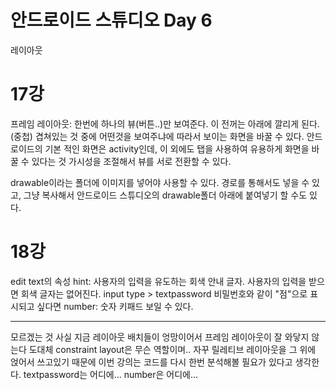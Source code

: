 # 안드로이드 스튜디오 Day 6
레이아웃

# 17강
프레임 레이아웃:
한번에 하나의 뷰(버튼..)만 보여준다. 이 전꺼는 아래에 깔리게 된다.(중첩) 겹쳐있는 것 중에 어떤것을 보여주냐에 따라서 보이는 화면을 바꿀 수 있다.
안드로이드의 기본 적인 화면은 activity인데, 이 외에도 탭을 사용하여 유용하게 화면을 바꿀 수 있다는 것
가시성을 조절해서 뷰를 서로 전환할 수 있다.

drawable이라는 폴더에 이미지를 넣어야 사용할 수 있다. 경로를 통해서도 넣을 수 있고, 그냥 복사해서 안드로이드 스튜디오의 drawable폴더 아래에 붙여넣기 할 수도 있다.

# 18강
edit text의 속성
hint: 사용자의 입력을 유도하는 회색 안내 글자. 사용자의 입력을 받으면 회색 글자는 없어진다.
input type > textpassword 비밀번호와 같이 "점"으로 표시되고 싶다면
number: 숫자 키패드 보일 수 있다.



---
모르겠는 것
사실 지금 레이아웃 배치들이 엉망이어서 프레임 레이아웃이 잘 와닿지 않는다
도대체 constraint layout은 무슨 역할이며.. 자꾸 릴레티브 레이아웃을 그 위에 얹어서 쓰고있기 때문에 이번 강의는 코드를 다시 한번 분석해볼 필요가 있다고 생각한다.
textpassword는 어디에...
number은 어디에...

